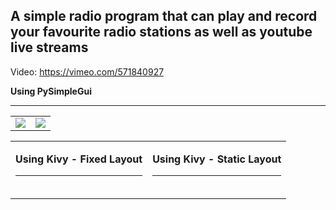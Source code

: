 <h2>A simple radio program that can play and record your favourite radio stations as well as youtube live streams </h2>



Video: https://vimeo.com/571840927

<p>
<b>Using PySimpleGui</b><hr>
<table>
  <tr>
    <td><img src="https://i.gyazo.com/a50d63d8533242d7bc90cf14b3bdd771.png"></td>
    <td><img src="https://i.gyazo.com/854ef919857a89d9f18164e055c78787.png"></td>
  </tr>
</table>
</p>

<table border="0">
  <tr>
    <td><p>
<b>Using Kivy - Fixed Layout</b><hr>
<img src="https://i.gyazo.com/01594c9bfd29dafdd2b2c8dbe742a9d6.png" alt="">
</p></td>
    <td><p>
<b>Using Kivy - Static Layout</b><hr>
<img src="https://i.gyazo.com/ef81ac96db41f2fd2aec70b8dfc6a8ba.png" alt="">
</p></td>
</tr>
</table>
